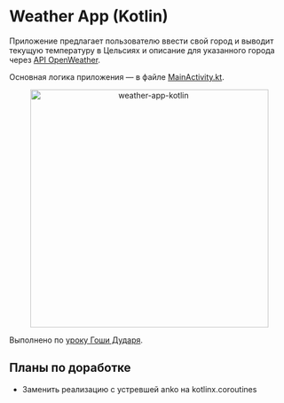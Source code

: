 # Weather App (Kotlin)

Приложение предлагает пользователю ввести свой город и выводит текущую температуру в Цельсиях и описание для указанного города через [API OpenWeather](https://openweathermap.org/current).

Основная логика приложения — в файле [MainActivity.kt](https://github.com/konerini/weather-app-kotlin/blob/master/app/src/main/java/com/example/weatherappkotlin/MainActivity.kt).

<p align="center"><img width="429" alt="weather-app-kotlin" src="https://user-images.githubusercontent.com/25254561/151116211-44e802fe-8074-475b-b91a-9f052de8ce45.png"></p>

Выполнено по [уроку Гоши Дударя](https://www.youtube.com/watch?v=6AUS2bHvPuY&ab_channel=%D0%93%D0%BE%D1%88%D0%B0%D0%94%D1%83%D0%B4%D0%B0%D1%80%D1%8C).

## Планы по доработке

- Заменить реализацию с устревшей anko на kotlinx.coroutines
